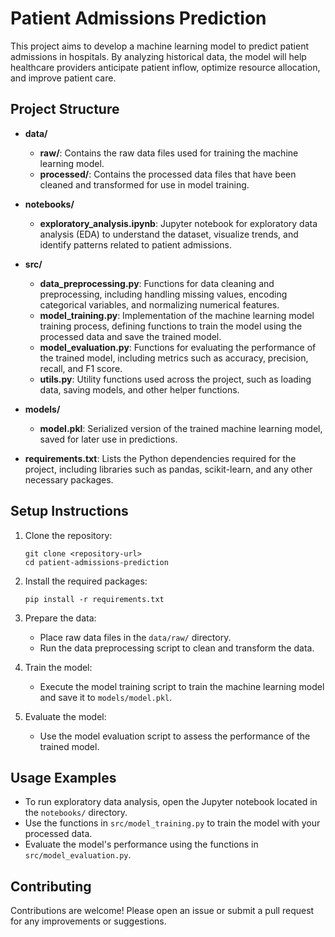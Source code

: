 # Patient Admissions Prediction

This project aims to develop a machine learning model to predict patient admissions in hospitals. By analyzing historical data, the model will help healthcare providers anticipate patient inflow, optimize resource allocation, and improve patient care.

## Project Structure

- **data/**
  - **raw/**: Contains the raw data files used for training the machine learning model.
  - **processed/**: Contains the processed data files that have been cleaned and transformed for use in model training.
  
- **notebooks/**
  - **exploratory_analysis.ipynb**: Jupyter notebook for exploratory data analysis (EDA) to understand the dataset, visualize trends, and identify patterns related to patient admissions.
  
- **src/**
  - **data_preprocessing.py**: Functions for data cleaning and preprocessing, including handling missing values, encoding categorical variables, and normalizing numerical features.
  - **model_training.py**: Implementation of the machine learning model training process, defining functions to train the model using the processed data and save the trained model.
  - **model_evaluation.py**: Functions for evaluating the performance of the trained model, including metrics such as accuracy, precision, recall, and F1 score.
  - **utils.py**: Utility functions used across the project, such as loading data, saving models, and other helper functions.
  
- **models/**
  - **model.pkl**: Serialized version of the trained machine learning model, saved for later use in predictions.
  
- **requirements.txt**: Lists the Python dependencies required for the project, including libraries such as pandas, scikit-learn, and any other necessary packages.

## Setup Instructions

1. Clone the repository:
   ```
   git clone <repository-url>
   cd patient-admissions-prediction
   ```

2. Install the required packages:
   ```
   pip install -r requirements.txt
   ```

3. Prepare the data:
   - Place raw data files in the `data/raw/` directory.
   - Run the data preprocessing script to clean and transform the data.

4. Train the model:
   - Execute the model training script to train the machine learning model and save it to `models/model.pkl`.

5. Evaluate the model:
   - Use the model evaluation script to assess the performance of the trained model.

## Usage Examples

- To run exploratory data analysis, open the Jupyter notebook located in the `notebooks/` directory.
- Use the functions in `src/model_training.py` to train the model with your processed data.
- Evaluate the model's performance using the functions in `src/model_evaluation.py`.

## Contributing

Contributions are welcome! Please open an issue or submit a pull request for any improvements or suggestions.